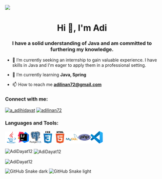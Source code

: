 ![](https://komarev.com/ghpvc/?username=AdiDayat12&color=green&style=flat-square&abbreviated=true)
<h1 align="center">Hi 👋, I'm Adi</h1>
<h3 align="center">I have a solid understanding of Java and am committed to furthering my knowledge.</h3>

- 🔭 I’m currently seeking an internship to gain valuable experience. I have skills in Java and I'm eager to apply them in a professional setting.

- 🌱 I’m currently learning **Java, Spring**

- 📫 How to reach me **adilinan72@gmail.com**

<h3 align="left">Connect with me:</h3>
<p align="left">
<a href="https://instagram.com/a_adihidayat" target="blank"><img align="center" src="https://raw.githubusercontent.com/rahuldkjain/github-profile-readme-generator/master/src/images/icons/Social/instagram.svg" alt="a_adihidayat" height="30" width="40" /></a>
<a href="https://www.leetcode.com/adilinan72" target="blank"><img align="center" src="https://raw.githubusercontent.com/rahuldkjain/github-profile-readme-generator/master/src/images/icons/Social/leet-code.svg" alt="adilinan72" height="30" width="40" /></a>
</p>

<h3 align="left">Languages and Tools:</h3>
<p align="left" style="display: flex; flex-wrap: wrap;"> 
    <a href="https://www.java.com" target="_blank" rel="noreferrer">
        <img src="https://raw.githubusercontent.com/devicons/devicon/master/icons/java/java-original.svg" alt="java" width="40" height="40"/>
    </a> 
    <a href="https://www.jetbrains.com/idea/" target="_blank" rel="noreferrer">
        <img src="https://raw.githubusercontent.com/devicons/devicon/master/icons/intellij/intellij-original.svg" alt="intellij" width="40" height="40"/>
    </a>
    <a href="https://www.postgresql.org" target="_blank" rel="noreferrer">
        <img src="https://raw.githubusercontent.com/devicons/devicon/master/icons/postgresql/postgresql-original-wordmark.svg" alt="postgresql" width="40" height="40"/>
    </a> 
    <a href="https://www.w3schools.com/css/" target="_blank" rel="noreferrer">
        <img src="https://raw.githubusercontent.com/devicons/devicon/master/icons/css3/css3-original-wordmark.svg" alt="css3" width="40" height="40"/>
    </a> 
    <a href="https://www.w3.org/html/" target="_blank" rel="noreferrer">
        <img src="https://raw.githubusercontent.com/devicons/devicon/master/icons/html5/html5-original-wordmark.svg" alt="html5" width="40" height="40"/>
    </a> 
    <a href="https://www.mysql.com/" target="_blank" rel="noreferrer">
        <img src="https://raw.githubusercontent.com/devicons/devicon/master/icons/mysql/mysql-original-wordmark.svg" alt="mysql" width="40" height="40"/>
    </a> 
    <a href="https://www.php.net" target="_blank" rel="noreferrer">
        <img src="https://raw.githubusercontent.com/devicons/devicon/master/icons/php/php-original.svg" alt="php" width="40" height="40"/>
    </a> 
  <a href="https://code.visualstudio.com/" target="_blank" rel="noreferrer">
    <img src="https://raw.githubusercontent.com/devicons/devicon/master/icons/vscode/vscode-original.svg" alt="vscode" width="40" height="40"/>
</a>

</p>




<p><img align="left" src="https://github-readme-stats.vercel.app/api/top-langs?username=AdiDayat12&show_icons=true&locale=en&layout=compact&cache_seconds=1800" alt="AdiDayat12" /></p>

<p>&nbsp;<img align="center" src="https://github-readme-stats.vercel.app/api?username=AdiDayat12&show_icons=true&locale=en&cache_seconds=1800" alt="AdiDayat12" /></p>

<p><img align="center" src="https://github-readme-streak-stats.herokuapp.com/?user=AdiDayat12&" alt="AdiDayat12" /></p>

![GitHub Snake dark](github-snake-dark.svg#gh-dark-mode-only)
![GitHub Snake light](github-snake.svg#gh-light-mode-only)



